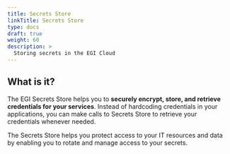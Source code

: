 ```yaml
---
title: Secrets Store
linkTitle: Secrets Store
type: docs
draft: true
weight: 60
description: >
  Storing secrets in the EGI Cloud
---
```


## What is it?

The EGI Secrets Store helps you to **securely encrypt, store, and retrieve
credentials for your services**. Instead of hardcoding credentials in your
applications, you can make calls to Secrets Store to retrieve your credentials
whenever needed.

The Secrets Store helps you protect access to your IT resources and data by
enabling you to rotate and manage access to your secrets.
